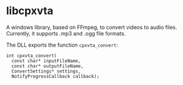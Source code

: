 libcpxvta
=========

A windows library, based on FFmpeg, to convert videos to audio files. Currently, it supports .mp3 and .ogg file formats.

The DLL exports the function `cpxvta_convert`:

    int cpxvta_convert(
      const char* inputFileName, 
      const char* outputFileName, 
      ConvertSettings* settings, 
      NotifyProgressCallback callback);
